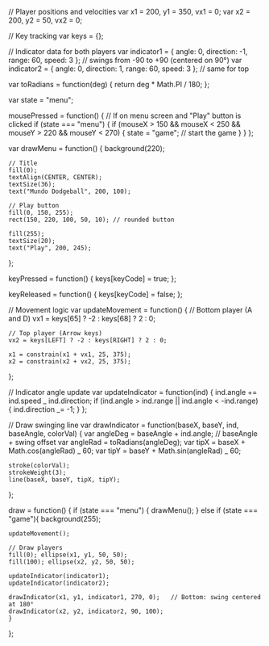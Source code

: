 // Player positions and velocities
var x1 = 200, y1 = 350, vx1 = 0;
var x2 = 200, y2 = 50, vx2 = 0;

// Key tracking
var keys = {};

// Indicator data for both players
var indicator1 = { angle: 0, direction: -1, range: 60, speed: 3 }; // swings from -90 to +90 (centered on 90°)
var indicator2 = { angle: 0, direction: 1, range: 60, speed: 3 }; // same for top

var toRadians = function(deg) {
return deg \* Math.PI / 180;
};

var state = "menu";

mousePressed = function() {
// If on menu screen and "Play" button is clicked
if (state === "menu") {
if (mouseX > 150 && mouseX < 250 && mouseY > 220 && mouseY < 270) {
state = "game"; // start the game
}
}
};

var drawMenu = function() {
background(220);

    // Title
    fill(0);
    textAlign(CENTER, CENTER);
    textSize(36);
    text("Mundo Dodgeball", 200, 100);

    // Play button
    fill(0, 150, 255);
    rect(150, 220, 100, 50, 10); // rounded button

    fill(255);
    textSize(20);
    text("Play", 200, 245);

};

keyPressed = function() {
keys[keyCode] = true;
};

keyReleased = function() {
keys[keyCode] = false;
};

// Movement logic
var updateMovement = function() {
// Bottom player (A and D)
vx1 = keys[65] ? -2 : keys[68] ? 2 : 0;

    // Top player (Arrow keys)
    vx2 = keys[LEFT] ? -2 : keys[RIGHT] ? 2 : 0;

    x1 = constrain(x1 + vx1, 25, 375);
    x2 = constrain(x2 + vx2, 25, 375);

};

// Indicator angle update
var updateIndicator = function(ind) {
ind.angle += ind.speed _ ind.direction;
if (ind.angle > ind.range || ind.angle < -ind.range) {
ind.direction _= -1;
}
};

// Draw swinging line
var drawIndicator = function(baseX, baseY, ind, baseAngle, colorVal) {
var angleDeg = baseAngle + ind.angle; // baseAngle + swing offset
var angleRad = toRadians(angleDeg);
var tipX = baseX + Math.cos(angleRad) _ 60;
var tipY = baseY + Math.sin(angleRad) _ 60;

    stroke(colorVal);
    strokeWeight(3);
    line(baseX, baseY, tipX, tipY);

};

draw = function() {
if (state === "menu") {
drawMenu();
} else if (state === "game"){
background(255);

    updateMovement();

    // Draw players
    fill(0); ellipse(x1, y1, 50, 50);
    fill(100); ellipse(x2, y2, 50, 50);

    updateIndicator(indicator1);
    updateIndicator(indicator2);

    drawIndicator(x1, y1, indicator1, 270, 0);   // Bottom: swing centered at 180°
    drawIndicator(x2, y2, indicator2, 90, 100);
    }

};
